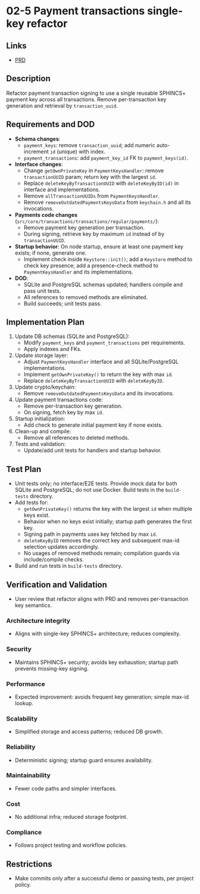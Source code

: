# 02-5 Payment transactions single-key refactor

## Links
- [PRD](../../prd/vtcpd/02_sphincs_plus_cryptography_implementation.md)

## Description
Refactor payment transaction signing to use a single reusable SPHINCS+ payment key across all transactions. Remove per-transaction key generation and retrieval by `transaction_uuid`.

## Requirements and DOD
- **Schema changes**:
  - `payment_keys`: remove `transaction_uuid`; add numeric auto-increment `id` (unique) with index.
  - `payment_transactions`: add `payment_key_id` FK to `payment_keys(id)`.
- **Interface changes**:
  - Change `getOwnPrivateKey` in `PaymentKeysHandler`: remove `transactionUUID` param; return key with the largest `id`.
  - Replace `deleteKeyByTransactionUUID` with `deleteKeyByID(id)` in interface and implementations.
  - Remove `allTransactionUUIDs` from `PaymentKeysHandler`.
  - Remove `removeOutdatedPaymentsKeysData` from `keychain.h` and all its invocations.
- **Payments code changes** (`src/core/transactions/transactions/regular/payments/`):
  - Remove payment key generation per transaction.
  - During signing, retrieve key by maximum `id` instead of by `transactionUUID`.
- **Startup behavior**: On node startup, ensure at least one payment key exists; if none, generate one.
  - Implement check inside `Keystore::init()`; add a `Keystore` method to check key presence; add a presence-check method to `PaymentKeysHandler` and its implementations.
- **DOD**:
  - SQLite and PostgreSQL schemas updated; handlers compile and pass unit tests.
  - All references to removed methods are eliminated.
  - Build succeeds; unit tests pass.

## Implementation Plan
1. Update DB schemas (SQLite and PostgreSQL):
   - Modify `payment_keys` and `payment_transactions` per requirements.
   - Apply indexes and FKs.
2. Update storage layer:
   - Adjust `PaymentKeysHandler` interface and all SQLite/PostgreSQL implementations.
   - Implement `getOwnPrivateKey()` to return the key with max `id`.
   - Replace `deleteKeyByTransactionUUID` with `deleteKeyByID`.
3. Update crypto/keychain:
   - Remove `removeOutdatedPaymentsKeysData` and its invocations.
4. Update payment transactions code:
   - Remove per-transaction key generation.
   - On signing, fetch key by max `id`.
5. Startup initialization:
   - Add check to generate initial payment key if none exists.
6. Clean-up and compile:
   - Remove all references to deleted methods.
7. Tests and validation:
   - Update/add unit tests for handlers and startup behavior.

## Test Plan
- Unit tests only; no interface/E2E tests. Provide mock data for both SQLite and PostgreSQL; do not use Docker. Build tests in the `build-tests` directory.
- Add tests for:
  - `getOwnPrivateKey()` returns the key with the largest `id` when multiple keys exist.
  - Behavior when no keys exist initially; startup path generates the first key.
  - Signing path in payments uses key fetched by max `id`.
  - `deleteKeyByID` removes the correct key and subsequent max-id selection updates accordingly.
  - No usages of removed methods remain; compilation guards via include/compile checks.
- Build and run tests in `build-tests` directory.

## Verification and Validation
- User review that refactor aligns with PRD and removes per-transaction key semantics.

### Architecture integrity
- Aligns with single-key SPHINCS+ architecture; reduces complexity.

### Security
- Maintains SPHINCS+ security; avoids key exhaustion; startup path prevents missing-key signing.

### Performance
- Expected improvement: avoids frequent key generation; simple max-id lookup.

### Scalability
- Simplified storage and access patterns; reduced DB growth.

### Reliability
- Deterministic signing; startup guard ensures availability.

### Maintainability
- Fewer code paths and simpler interfaces.

### Cost
- No additional infra; reduced storage footprint.

### Compliance
- Follows project testing and workflow policies.

## Restrictions
- Make commits only after a successful demo or passing tests, per project policy.


